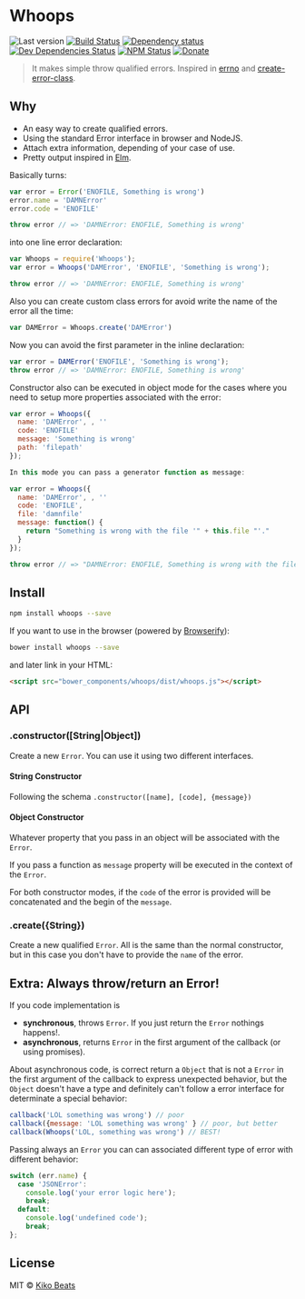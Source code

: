 # Whoops

![Last version](https://img.shields.io/github/tag/Kikobeats/whoops.svg?style=flat-square)
[![Build Status](http://img.shields.io/travis/Kikobeats/whoops/master.svg?style=flat-square)](https://travis-ci.org/Kikobeats/whoops)
[![Dependency status](http://img.shields.io/david/Kikobeats/whoops.svg?style=flat-square)](https://david-dm.org/Kikobeats/whoops)
[![Dev Dependencies Status](http://img.shields.io/david/dev/Kikobeats/whoops.svg?style=flat-square)](https://david-dm.org/Kikobeats/whoops#info=devDependencies)
[![NPM Status](http://img.shields.io/npm/dm/whoops.svg?style=flat-square)](https://www.npmjs.org/package/whoops)
[![Donate](https://img.shields.io/badge/donate-paypal-blue.svg?style=flat-square)](https://paypal.me/kikobeats)

> It makes simple throw qualified errors. Inspired in [errno](https://github.com/rvagg/node-errno) and [create-error-class](https://github.com/floatdrop/create-error-class).

## Why

- An easy way to create qualified errors.
- Using the standard Error interface in browser and NodeJS.
- Attach extra information, depending of your case of use.
- Pretty output inspired in [Elm](https://twitter.com/GregorySchier/status/732830868562182144).

Basically turns:

```js
var error = Error('ENOFILE, Something is wrong')
error.name = 'DAMNError'
error.code = 'ENOFILE'

throw error // => 'DAMNError: ENOFILE, Something is wrong'
```

into one line error declaration:

```js
var Whoops = require('Whoops');
var error = Whoops('DAMError', 'ENOFILE', 'Something is wrong');

throw error // => 'DAMNError: ENOFILE, Something is wrong'
```

Also you can create custom class errors for avoid write the name of the error
all the time:

```js
var DAMError = Whoops.create('DAMError')
```

Now you can avoid the first parameter in the inline declaration:

```js
var error = DAMError('ENOFILE', 'Something is wrong');
throw error // => 'DAMNError: ENOFILE, Something is wrong'
```

Constructor also can be executed in object mode for the cases where you need to
setup more properties associated with the error:

```js
var error = Whoops({
  name: 'DAMError', , ''
  code: 'ENOFILE'
  message: 'Something is wrong'
  path: 'filepath'
});

In this mode you can pass a generator function as message:

var error = Whoops({
  name: 'DAMError', , ''
  code: 'ENOFILE',
  file: 'damnfile'
  message: function() {
    return "Something is wrong with the file '" + this.file "'."
  }
});

throw error // => "DAMNError: ENOFILE, Something is wrong with the file 'damnfile'"
```

## Install

```bash
npm install whoops --save
```

If you want to use in the browser (powered by [Browserify](http://browserify.org/)):

```bash
bower install whoops --save
```

and later link in your HTML:

```html
<script src="bower_components/whoops/dist/whoops.js"></script>
```

## API

### .constructor([String|Object])

Create a new `Error`. You can use it using two different interfaces.

#### String Constructor

Following the schema `.constructor([name], [code], {message})`

#### Object Constructor

Whatever property that you pass in an object will be associated with the `Error`.

If you pass a function as `message` property will be executed in the context
of the `Error`.

For both constructor modes, if the `code` of the error is provided will be
concatenated and the begin of the `message`.

### .create({String})

Create a new qualified `Error`. All is the same than the normal constructor,
but in this case you don't have to provide the `name` of the error.

## Extra: Always throw/return an Error!

If you code implementation is

- **synchronous**, throws `Error`. If you just return the `Error` nothings happens!.
- **asynchronous**, returns `Error` in the first argument of the callback (or using promises).

About asynchronous code, is correct return a `Object` that is not a `Error` in the first argument of the callback to express unexpected behavior, but the `Object` doesn't have a type and definitely can't  follow a error interface for determinate a special behavior:

```js
callback('LOL something was wrong') // poor
callback({message: 'LOL something was wrong' } // poor, but better
callback(Whoops('LOL, something was wrong') // BEST!
```

Passing always an `Error` you can can associated different type of error with different behavior:

```js
switch (err.name) {
  case 'JSONError':
    console.log('your error logic here');
    break;
  default:
    console.log('undefined code');
    break;
};
```

## License

MIT © [Kiko Beats](http://www.kikobeats.com)
